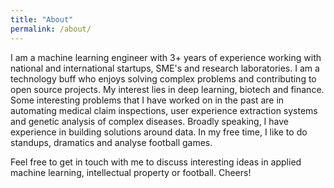 ```yaml
---
title: "About"
permalink: /about/
---
```

I am a machine learning engineer with 3+ years of experience working with national and international startups, SME's and research laboratories. I am a technology buff who enjoys solving complex problems and contributing to open source projects. My interest lies in deep learning, biotech and finance. Some interesting problems that I have worked on in the past are in automating medical claim inspections, user experience extraction systems and genetic analysis of complex diseases. Broadly speaking, I have experience in building solutions around data. In my free time, I like to do standups, dramatics and analyse football games.

Feel free to get in touch with me to discuss interesting ideas in applied machine learning, intellectual property or football. Cheers! 

